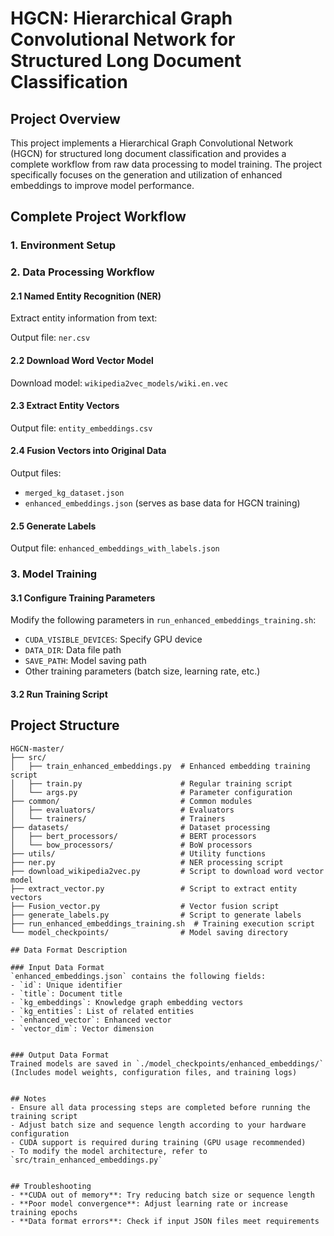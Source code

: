 # HGCN: Hierarchical Graph Convolutional Network for Structured Long Document Classification

## Project Overview
This project implements a Hierarchical Graph Convolutional Network (HGCN) for structured long document classification and provides a complete workflow from raw data processing to model training. The project specifically focuses on the generation and utilization of enhanced embeddings to improve model performance.

## Complete Project Workflow

### 1. Environment Setup

### 2. Data Processing Workflow

#### 2.1 Named Entity Recognition (NER)
Extract entity information from text:

Output file: `ner.csv`

#### 2.2 Download Word Vector Model
Download model: `wikipedia2vec_models/wiki.en.vec`

#### 2.3 Extract Entity Vectors
Output file: `entity_embeddings.csv`

#### 2.4 Fusion Vectors into Original Data
Output files:
- `merged_kg_dataset.json`
- `enhanced_embeddings.json` (serves as base data for HGCN training)

#### 2.5 Generate Labels
Output file: `enhanced_embeddings_with_labels.json`

### 3. Model Training

#### 3.1 Configure Training Parameters
Modify the following parameters in `run_enhanced_embeddings_training.sh`:
- `CUDA_VISIBLE_DEVICES`: Specify GPU device
- `DATA_DIR`: Data file path
- `SAVE_PATH`: Model saving path
- Other training parameters (batch size, learning rate, etc.)

#### 3.2 Run Training Script

## Project Structure
```plaintext
HGCN-master/
├── src/
│   ├── train_enhanced_embeddings.py  # Enhanced embedding training script
│   ├── train.py                      # Regular training script
│   └── args.py                       # Parameter configuration
├── common/                           # Common modules
│   ├── evaluators/                   # Evaluators
│   └── trainers/                     # Trainers
├── datasets/                         # Dataset processing
│   ├── bert_processors/              # BERT processors
│   └── bow_processors/               # BoW processors
├── utils/                            # Utility functions
├── ner.py                            # NER processing script
├── download_wikipedia2vec.py         # Script to download word vector model
├── extract_vector.py                 # Script to extract entity vectors
├── Fusion_vector.py                  # Vector fusion script
├── generate_labels.py                # Script to generate labels
├── run_enhanced_embeddings_training.sh  # Training execution script
└── model_checkpoints/                # Model saving directory

## Data Format Description

### Input Data Format  
`enhanced_embeddings.json` contains the following fields:  
- `id`: Unique identifier  
- `title`: Document title  
- `kg_embeddings`: Knowledge graph embedding vectors  
- `kg_entities`: List of related entities  
- `enhanced_vector`: Enhanced vector  
- `vector_dim`: Vector dimension  


### Output Data Format  
Trained models are saved in `./model_checkpoints/enhanced_embeddings/`  
(Includes model weights, configuration files, and training logs)  


## Notes  
- Ensure all data processing steps are completed before running the training script  
- Adjust batch size and sequence length according to your hardware configuration  
- CUDA support is required during training (GPU usage recommended)  
- To modify the model architecture, refer to `src/train_enhanced_embeddings.py`  


## Troubleshooting  
- **CUDA out of memory**: Try reducing batch size or sequence length  
- **Poor model convergence**: Adjust learning rate or increase training epochs  
- **Data format errors**: Check if input JSON files meet requirements  
